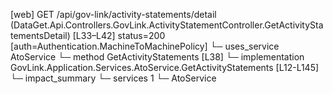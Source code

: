 [web] GET /api/gov-link/activity-statements/detail  (DataGet.Api.Controllers.GovLink.ActivityStatementController.GetActivityStatementsDetail)  [L33–L42] status=200 [auth=Authentication.MachineToMachinePolicy]
  └─ uses_service AtoService
    └─ method GetActivityStatements [L38]
      └─ implementation GovLink.Application.Services.AtoService.GetActivityStatements [L12-L145]
  └─ impact_summary
    └─ services 1
      └─ AtoService


